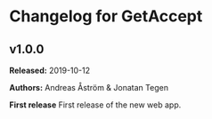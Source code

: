 # Changelog for GetAccept

## v1.0.0

**Released:** 2019-10-12

**Authors:** Andreas Åström & Jonatan Tegen

**First release**
First release of the new web app.
